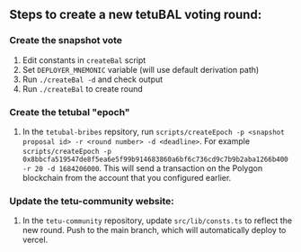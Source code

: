 ## Steps to create a new tetuBAL voting round:

### Create the snapshot vote

1. Edit constants in `createBal` script
2. Set `DEPLOYER_MNEMONIC` variable (will use default derivation path)
3. Run `./createBal -d` and check output
4. Run `./createBal` to create round


### Create the tetubal "epoch"

1. In the `tetubal-bribes` repsitory, run `scripts/createEpoch -p <snapshot proposal id> -r <round number> -d <deadline>`. For example `scripts/createEpoch -p 0x8bbcfa519547de8f5ea6e5f99b914683860a6bf6c736cd9c7b9b2aba1266b400 -r 20 -d 1684206000`. This will send a transaction on the Polygon blockchain from the account that you configured earlier.

### Update the tetu-community website:

1. In the `tetu-community` repository, update `src/lib/consts.ts` to reflect the new round. Push to the main branch, which will automatically deploy to vercel.

